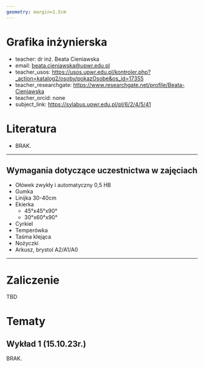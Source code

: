 ```yaml
---
geometry: margin=1.5cm
---
```


# Grafika inżynierska

- teacher: dr inż. Beata Cieniawska
- email: beata.cieniawska@upwr.edu.pl
- teacher_usos: https://usos.upwr.edu.pl/kontroler.php?_action=katalog2/osoby/pokazOsobe&os_id=17355
- teacher_researchgate: https://www.researchgate.net/profile/Beata-Cieniawska
- teacher_orcid: none
- subject_link: https://sylabus.upwr.edu.pl/pl/6/2/4/5/41

# Literatura

- BRAK.

---

## Wymagania dotyczące uczestnictwa w zajęciach

- Ołówek zwykły i automatyczny 0,5 HB
- Gumka
- Linijka 30-40cm
- Ekierka
  - 45°x45°x90°
  - 30°x60°x90°
- Cyrkiel
- Temperówka
- Taśma klejąca
- Nożyczki
- Arkusz, brystol A2/A1/A0

---

# Zaliczenie

TBD

# Tematy

## Wykład 1 (15.10.23r.)

BRAK.

